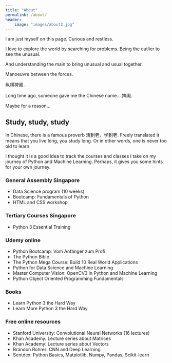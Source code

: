 ```yaml
---
title: "About"
permalink: /about/
header:
    image: "images/about2.jpg"
---
```


I am just myself on this page. Curious and restless.

I love to explore the world by searching for problems. Being the outlier to see the unusual.

And understanding the main to bring unusual and usual together.

Manoeuvre between the forces.

纵横捭阖.

Long time ago, someone gave me the Chinese name... 捭阖.

Maybe for a reason...


## Study, study, study

In Chinese, there is a famous proverb 活到老，学到老. Freely translated it
means that you live long, you study long. Or in other words, one is never
too old to learn.

I thought it is a good idea to track the courses and classes I take on
my journey of Python and Machine Learning. Perhaps, it gives you some
hints for your own journey.


### General Assembly Singapore

<ul>
    <li>Data Science program (10 weeks)</li>
    <li>Bootcamp: Fundamentals of Python</li>
    <li>HTML and CSS workshop</li>
</ul>

### Tertiary Courses Singapore

<ul>
    <li>Python 3 Essential Training</li>
</ul>

### Udemy online

<ul>
    <li>Python Bootcamp: Vom Anfänger zum Profi</li>
    <li>The Python Bible</li>
    <li>The Python Mega Course: Build 10 Real World Applications</li>
    <li>Python for Data Science and Machine Learning</li>
    <li>Master Computer Vision: OpenCV3 in Python and Machine Learning</li>
    <li>Python Object Oriented Programming Fundamentals</li>
</ul>

### Books

<ul>
    <li>Learn Python 3 the Hard Way</li>
    <li>Learn More Python 3 the Hard Way</li>
</ul>

### Free online resources

<ul>
    <li>Stanford University: Convolutional Neural Networks (16 lectures)</li>
    <li>Khan Academy: Lecture series about Matrices</li>
    <li>Khan Academy: Lecture series about Vectors</li>
    <li>Brandon Rohrer: CNN and Deep Learning</li>
    <li>Sentdex: Python Basics, Matplotlib, Numpy, Pandas, Scikit-learn</li>
</ul>





